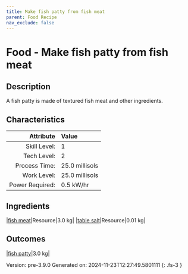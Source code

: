 ```yaml
---
title: Make fish patty from fish meat
parent: Food Recipe
nav_exclude: false
---
```

# Food - Make fish patty from fish meat

## Description
A fish patty is made of&#10;&#9;&#9;&#9;textured fish meat and other ingredients. 

## Characteristics

| Attribute      | Value |
|--------:|:------|
|Skill Level:|1|
|Tech Level:|2|
|Process Time:|25.0 millisols|
|Work Level:|25.0 millisols|
|Power Required:|0.5 kW/hr|

## Ingredients

|[fish meat](../resource/fish-meat.html)|Resource|3.0 kg|
|[table salt](../resource/table-salt.html)|Resource|0.01 kg|

## Outcomes

|[fish patty](../resource/fish-patty.html)|3.0 kg|


Version: pre-3.9.0 Generated on: 2024-11-23T12:27:49.5801111
{: .fs-3 }

